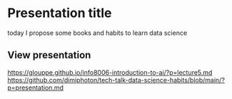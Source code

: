 # Presentation title

today I propose some books and habits to learn data science



## View presentation



https://glouppe.github.io/info8006-introduction-to-ai/?p=lecture5.md
https://github.com/dimiphoton/tech-talk-data-science-habits/blob/main/?p=presentation.md
